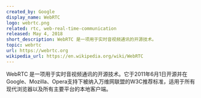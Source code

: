 ```yaml
---
created_by: Google
display_name: WebRTC
logo: webrtc.png
related: rtc, web-real-time-communication
released: May 4, 2018
short_description: WebRTC 是一项用于实时音视频通讯的开源技术。
topic: webrtc
url: https://webrtc.org
wikipedia_url: https://en.wikipedia.org/wiki/WebRTC
---
```

WebRTC 是一项用于实时音视频通讯的开源技术。它于2011年6月1日开源并在Google、Mozilla、Opera支持下被纳入万维网联盟的W3C推荐标准，适用于所有现代浏览器以及所有主要平台的本地客户端。